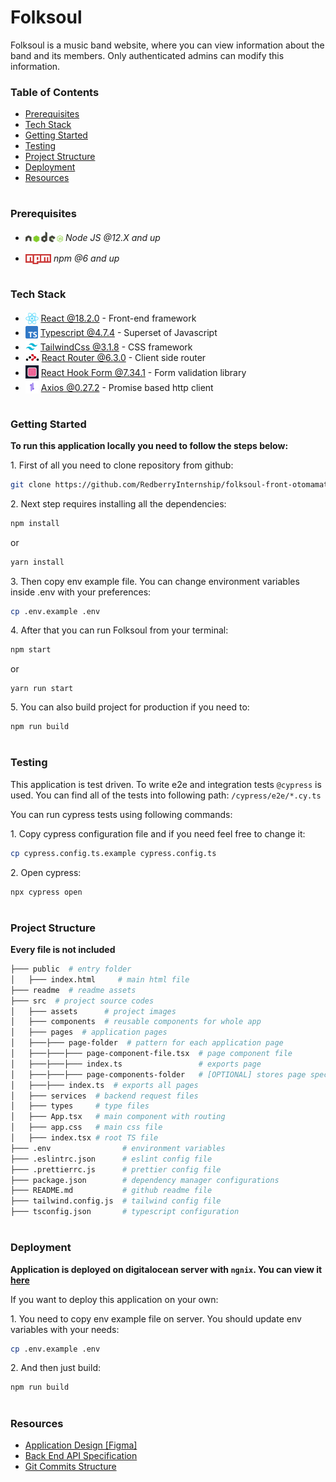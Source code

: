 # Folksoul

Folksoul is a music band website, where you can view information about the band and its members. Only authenticated admins can modify this information.

### Table of Contents

- [Prerequisites](#prerequisites)
- [Tech Stack](#tech-stack)
- [Getting Started](#getting-started)
- [Testing](#testing)
- [Project Structure](#project-structure)
- [Deployment](#deployment)
- [Resources](#resources)

#

### Prerequisites

- <img src="./readme/assets/node.svg" height="17" style="position: relative; top: 2px"/> _Node JS @12.X and up_

* <img src="./readme/assets/npm.png" height="16" style="position: relative; top: 4px"> _npm @6 and up_

#

### Tech Stack

- <img src="readme/assets/react.png" height="18" style="position: relative; top: 4px" /> [React @18.2.0](https://reactjs.org) - Front-end framework
- <img src="readme/assets/typescript.png" height="20" style="position: relative; top: 4px" /> [Typescript @4.7.4](https://www.typescriptlang.org/) - Superset of Javascript
- <img src="readme/assets/tailwind.png"  height="20" style="position: relative; top: 4px" /> [TailwindCss @3.1.8](https://tailwindcss.com/) - CSS framework
- <img src="readme/assets/router.webp" height="11" /> [React Router @6.3.0](https://reactrouter.com/) - Client side router
- <img src="readme/assets/react-form.png" height="21" style="position: relative; top: 4px" /> [React Hook Form @7.34.1](https://react-hook-form.com/) - Form validation library
- <img src="readme/assets/axios.png" height="21" style="position: relative; top: 4px" /> [Axios @0.27.2](https://axios-http.com/) - Promise based http client

#

### Getting Started

**To run this application locally you need to follow the steps below:**

1\. First of all you need to clone repository from github:

```sh
git clone https://github.com/RedberryInternship/folksoul-front-otomamatsashvili.git
```

2\. Next step requires installing all the dependencies:

```sh
npm install
```

or

```sh
yarn install
```

3\. Then copy env example file. You can change environment variables inside .env with your preferences:

```sh
cp .env.example .env
```

4\. After that you can run Folksoul from your terminal:

```sh
npm start
```

or

```
yarn run start
```

5\. You can also build project for production if you need to:

```sh
npm run build
```

#

### Testing

This application is test driven. To write e2e and integration tests `@cypress` is used. You can find all of the tests into following path: `/cypress/e2e/*.cy.ts`

You can run cypress tests using following commands:

1\. Copy cypress configuration file and if you need feel free to change it:

```sh
cp cypress.config.ts.example cypress.config.ts
```

2\. Open cypress:

```sh
npx cypress open
```

#

### Project Structure

**Every file is not included**

```bash
├─── public  # entry folder
│   ├─── index.html     # main html file
├─── readme  # readme assets
├─── src  # project source codes
│   ├─── assets      # project images
│   ├─── components  # reusable components for whole app
│   ├─── pages  # application pages
│   ├───├─── page-folder  # pattern for each application page
│   ├───├───├─── page-component-file.tsx  # page component file
│   ├───├───├─── index.ts                 # exports page
│   ├───├───├─── page-components-folder   # [OPTIONAL] stores page specific components
│   ├───├─── index.ts  # exports all pages
│   ├─── services  # backend request files
│   ├─── types     # type files
│   ├─── App.tsx   # main component with routing
│   ├─── app.css   # main css file
│   ├─── index.tsx # root TS file
├─── .env                # environment variables
├─── .eslintrc.json      # eslint config file
├─── .prettierrc.js      # prettier config file
├─── package.json        # dependency manager configurations
├─── README.md           # github readme file
├─── tailwind.config.js  # tailwind config file
├─── tsconfig.json       # typescript configuration
```

#

### Deployment

**Application is deployed on digitalocean server with `ngnix`. You can view it [here](https://folksoul.otar.redberryinternship.ge/)**

If you want to deploy this application on your own:

1\. You need to copy env example file on server. You should update env variables with your needs:

```sh
cp .env.example .env
```

2\. And then just build:

```sh
npm run build
```

#

### Resources

- [Application Design [Figma]](https://www.figma.com/file/ferG8kznuy5s0hMhMZa2Hi/FolkSoul---Bootcamp?node-id=93%3A1167)
- [Back End API Specification](https://folksoul-api.otar.redberryinternship.ge/api-docs/)
- [Git Commits Structure](https://redberry.gitbook.io/resources/git-is-semantikuri-komitebi)
